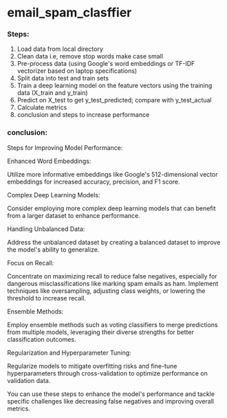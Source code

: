 # email_spam_clasffier
### Steps:
1. Load data from local directory
2. Clean data i.e, remove stop words make case small
3. Pre-process data (using Google's word embeddings or TF-IDF vectorizer based on laptop specifications)
4. Split data into test and train sets
5. Train a deep learning model on the feature vectors using the training data (X_train and y_train)
6. Predict on X_test to get y_test_predicted; compare with y_test_actual
7. Calculate metrics
8. conclusion and steps to increase performance

### conclusion:
Steps for Improving Model Performance:

Enhanced Word Embeddings:

Utilize more informative embeddings like Google's 512-dimensional vector embeddings for increased accuracy, precision, and F1 score.

Complex Deep Learning Models:

Consider employing more complex deep learning models that can benefit from a larger dataset to enhance performance.

Handling Unbalanced Data:

Address the unbalanced dataset by creating a balanced dataset to improve the model's ability to generalize.

Focus on Recall:

Concentrate on maximizing recall to reduce false negatives, especially for dangerous misclassifications like marking spam emails as ham.
Implement techniques like oversampling, adjusting class weights, or lowering the threshold to increase recall.

Ensemble Methods:

Employ ensemble methods such as voting classifiers to merge predictions from multiple models, leveraging their diverse strengths for better classification outcomes.

Regularization and Hyperparameter Tuning:

Regularize models to mitigate overfitting risks and fine-tune hyperparameters through cross-validation to optimize performance on validation data.

You can use these steps to enhance the model's performance and tackle specific challenges like decreasing false negatives and improving overall metrics.
